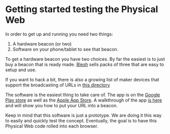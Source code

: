 # Getting started testing the Physical Web

In order to get up and running you need two things:

1. A hardware beacon (or two)
2. Software on your phone/tablet to see that beacon.

To get a hardware beacon you have two choices. By far the easiest is to just buy a beacon that is ready made. [Blesh](https://www.blesh.com/physical-web/) sells packs of three that are easy to setup and use.

If you want to hack a bit, there is also a growing list of maker devices that support the broadcasting of URLs in [this directory](https://github.com/google/uribeacon/tree/master/beacons)

The software is the easiest thing to take care of. The app is on the [Google Play store](https://play.google.com/store/apps/details?id=physical_web.org.physicalweb) as well as the [Apple App Store](https://itunes.apple.com/us/app/physical-web/id927653608?mt=8).  A walkthrough of the app [is here](http://github.com/google/physical-web/blob/master/documentation/android_client_walkthrough.md) and will show you how to put your URL into a beacon.

Keep in mind that this software is just a prototype. We are doing it this way to easily and quickly test the concept. Eventually, the goal is to have this Physical Web code rolled into each browser.
